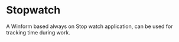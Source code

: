 # Stopwatch

A Winform based always on Stop watch application, can be used for tracking time during work.
